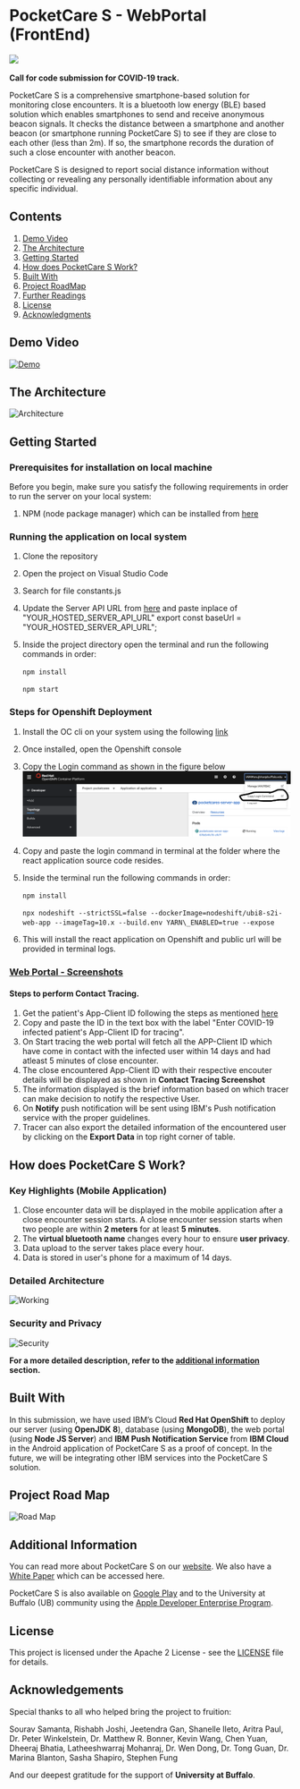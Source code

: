 # PocketCare S - WebPortal (FrontEnd)

<img src="https://github.com/PocketCareS/PocketCareS-Android/blob/development/assets/logo.png" width="300">

**Call for code submission for COVID-19 track.**

PocketCare S is a comprehensive smartphone-based solution for monitoring close encounters. It is a bluetooth low energy (BLE) based solution which enables smartphones to send and receive anonymous beacon signals. It checks the distance between a smartphone and another beacon (or smartphone running PocketCare S) to see if they are close to each other (less than 2m). If so, the smartphone records the duration of such a close encounter with another beacon. 

PocketCare S is designed to report social distance information without collecting or revealing any personally identifiable information about any specific individual.


## Contents 
1. [Demo Video](#demo-video) 
2. [The Architecture](#the-architecture)
3. [Getting Started](#getting-started)
4. [How does PocketCare S Work?](#how-does-pocketcare-s-work)
5. [Built With](#built-with)
6. [Project RoadMap](#project-roadmap)
7. [Further Readings](#further-readings)
8. [License](#license)
9. [Acknowledgments](#acknowledgements)

## Demo Video 

[![Demo](http://img.youtube.com/vi/JnOWwagUgxQ/0.jpg)](http://www.youtube.com/watch?v=JnOWwagUgxQ "PocketCare S Demo")
 
 
## The Architecture

![Architecture](https://github.com/PocketCareS/PocketCareS-Android/blob/development/assets/PocketCareS_Design_Simplified.png)

## Getting Started  

### Prerequisites for installation on local machine

Before you begin, make sure you satisfy the following requirements in order to run the server on your local system:

1. NPM (node package manager) which can be installed from [here](https://nodejs.org/en/download/)
   
### Running the application on local system
1. Clone the repository
2. Open the project on Visual Studio Code
3. Search for file constants.js
4. Update the Server API URL from [here]() and paste inplace of "YOUR_HOSTED_SERVER_API_URL"
   export const baseUrl =
  "YOUR_HOSTED_SERVER_API_URL";
5. Inside the project directory open the terminal and run the following commands in order:
     
     ```npm install```
    
     ```npm start```

### Steps for Openshift Deployment
1. Install the OC cli on your system using the following [link](https://docs.openshift.com/container-platform/4.2/cli_reference/openshift_cli/getting-started-cli.html)
2. Once installed, open the Openshift console
3. Copy the Login command as shown in the figure below ![](assets/2.png)
4. Copy and paste the login command in terminal at the folder where the react application source code resides.
5. Inside the terminal run the following commands in order:
     
     ```npm install```
    
     ```npx nodeshift --strictSSL=false --dockerImage=nodeshift/ubi8-s2i-web-app --imageTag=10.x --build.env YARN\_ENABLED=true --expose```
6. This will install the react application on Openshift and public url will be provided in terminal logs.

### [Web Portal - Screenshots](https://github.com/PocketCareS/webportal/blob/master/WorkFlow.md#web-portal---screenshots)

#### Steps to perform Contact Tracing.
1. Get the patient's App-Client ID following the steps as mentioned [here](https://github.com/PocketCareS/PocketCareS-Android#getting-app-client-id)
2. Copy and paste the ID in the text box with the label "Enter COVID-19 infected patient's App-Client ID for tracing".
3. On Start tracing the web portal will fetch all the APP-Client ID which have come in contact with the infected user within 14 days and had atleast 5 minutes of close encounter.
4. The close encountered App-Client ID with their respective encouter details will be displayed as shown in **Contact Tracing Screenshot**
5. The information displayed is the brief information based on which tracer can make decision to notify the respective User.
6. On **Notify** push notification will be sent using IBM's Push notification service with the proper guidelines.
7. Tracer can also export the detailed information of the encountered user by clicking on the **Export Data** in top right corner of table. 


## How does PocketCare S Work?

### Key Highlights (Mobile Application)

1. Close encounter data will be displayed in the mobile application after a close encounter session starts. A close encounter session starts when two people are within **2 meters** for at least **5 minutes**. 
2. The **virtual bluetooth name** changes every hour to ensure **user privacy**. 
3. Data upload to the server takes place every hour.
4. Data is stored in user's phone for a maximum of 14 days. 

### Detailed Architecture 

![Working](https://github.com/PocketCareS/PocketCareS-Android/blob/development/assets/PocketCareS_Design_Technical.png)

### Security and Privacy 

![Security](https://github.com/PocketCareS/PocketCareS-Android/blob/development/assets/PocketCareS-Privacy.png)


**For a more detailed description, refer to the [additional information](#additional-information) section.**


## Built With 

In this submission, we have used IBM’s Cloud **Red Hat OpenShift** to deploy our server (using **OpenJDK 8**), database (using **MongoDB**), the web portal (using **Node JS Server**) and **IBM Push Notification Service** from **IBM Cloud** in the Android application of PocketCare S as a proof of concept. In the future, we will be integrating other IBM services into the PocketCare S solution.

## Project Road Map 

![Road Map](https://github.com/PocketCareS/PocketCareS-Android/blob/development/assets/PocketCare_S_Road_Map.png)

## Additional Information 

You can read more about PocketCare S on our [website](https://engineering.buffalo.edu/computer-science-engineering/pocketcares.html). We also have a [White Paper](https://docs.google.com/document/d/e/2PACX-1vT6UqA3HByzG5Di576gmz-JWzgKOFx5KLYGgJMpxcmWkOXYJ_vUFz2h1w2LnDNWI4y-xnyKhPi_s70p/pub) which can be accessed here.  

PocketCare S is also available on [Google Play](https://play.google.com/store/apps/details?id=com.ub.pocketcares) and to the University at Buffalo (UB) community using the [Apple Developer Enterprise Program](https://engineering.buffalo.edu/computer-science-engineering/pocketcares/pocketcares-ios.html).

## License 

This project is licensed under the Apache 2 License - see the [LICENSE](LICENSE) file for details.

## Acknowledgements

Special thanks to all who helped bring the project to fruition:

Sourav Samanta, Rishabh Joshi, Jeetendra Gan, Shanelle Ileto, Aritra Paul, Dr. Peter Winkelstein, Dr. Matthew R. Bonner, Kevin Wang, Chen Yuan, Dheeraj Bhatia, Latheeshwarraj Mohanraj, Dr. Wen Dong, Dr. Tong Guan, Dr. Marina Blanton, Sasha Shapiro, Stephen Fung

And our deepest gratitude for the support of **University at Buffalo**.
